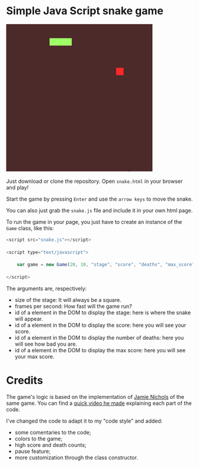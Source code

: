 # Simple Java Script snake game

![Java Script Snake Game](images/snake.gif)

Just download or clone the repository. Open ``snake.html`` in your browser and play!

Start the game by pressing ``Enter`` and use the ``arrow keys`` to move the snake.

You can also just grab the ``snake.js`` file and include it in your own html page.

To run the game in your page, you just have to create an instance of the ``Game`` class, like this:

```javascript
<script src="snake.js"></script>

<script type="text/javascript">

	var game = new Game(20, 10, "stage", "score", "deaths", "max_score");

</script>
```

The arguments are, respectively:

- size of the stage: It will always be a square.
- frames per second: How fast will the game run?
- id of a element in the DOM to display the stage: here is where the snake will appear.
- id of a element in the DOM to display the score: here you will see your score.
- id of a element in the DOM to display the number of deaths: here you will see how bad you are.
- id of a element in the DOM to display the max score: here you will see your max score.

# Credits

The game's logic is based on the implementation of [Jamie Nichols](https://www.youtube.com/channel/UClWw-F8wm4EHDWpVy8sMOXQ/feed) of the same game. You can find a [quick video he made](https://www.youtube.com/watch?v=xRUBaiJvhyo) explaining each part of the code.

I've changed the code to adapt it to my "code style" and added:

- some comentaries to the code;
- colors to the game;
- high score and death counts;
- pause feature;
- more customization through the class constructor.